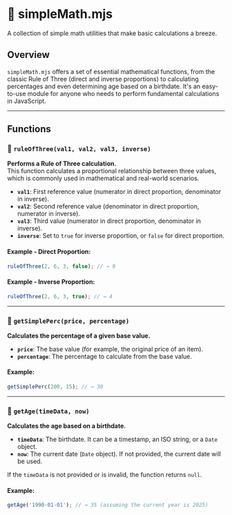 # 🔢 simpleMath.mjs

A collection of simple math utilities that make basic calculations a breeze.

## Overview

`simpleMath.mjs` offers a set of essential mathematical functions, from the classic Rule of Three (direct and inverse proportions) to calculating percentages and even determining age based on a birthdate. It's an easy-to-use module for anyone who needs to perform fundamental calculations in JavaScript.

---

## Functions

### 🔢 `ruleOfThree(val1, val2, val3, inverse)`

**Performs a Rule of Three calculation.**  
This function calculates a proportional relationship between three values, which is commonly used in mathematical and real-world scenarios.

- **`val1`**: First reference value (numerator in direct proportion, denominator in inverse).
- **`val2`**: Second reference value (denominator in direct proportion, numerator in inverse).
- **`val3`**: Third value (numerator in direct proportion, denominator in inverse).
- **`inverse`**: Set to `true` for inverse proportion, or `false` for direct proportion.

#### Example - Direct Proportion:

```js
ruleOfThree(2, 6, 3, false); // → 9
```

#### Example - Inverse Proportion:

```js
ruleOfThree(2, 6, 3, true); // → 4
```

---

### 💯 `getSimplePerc(price, percentage)`

**Calculates the percentage of a given base value.**

- **`price`**: The base value (for example, the original price of an item).
- **`percentage`**: The percentage to calculate from the base value.

#### Example:

```js
getSimplePerc(200, 15); // → 30
```

---

### 🎂 `getAge(timeData, now)`

**Calculates the age based on a birthdate.**

- **`timeData`**: The birthdate. It can be a timestamp, an ISO string, or a `Date` object.
- **`now`**: The current date (`Date` object). If not provided, the current date will be used.

If the `timeData` is not provided or is invalid, the function returns `null`.

#### Example:

```js
getAge('1990-01-01'); // → 35 (assuming the current year is 2025)
```
